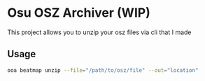 # Osu OSZ Archiver (WIP)

This project allows you to unzip your osz files via cli that I made

## Usage

```sh
ooa beatmap unzip --file="/path/to/osz/file" --out="location"
```
